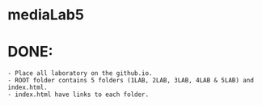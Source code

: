 # mediaLab5

# DONE:
	- Place all laboratory on the github.io.
	- ROOT folder contains 5 folders (1LAB, 2LAB, 3LAB, 4LAB & 5LAB) and index.html.
	- index.html have links to each folder.